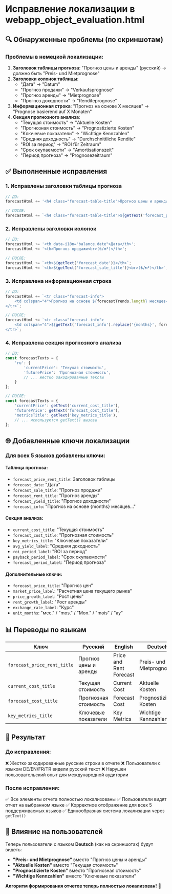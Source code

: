 # Исправление локализации в webapp_object_evaluation.html

## 🔍 Обнаруженные проблемы (по скриншотам)

### Проблемы в немецкой локализации:
1. **Заголовок таблицы прогноза**: "Прогноз цены и аренды" (русский) → должно быть "Preis- und Mietprognose"
2. **Заголовки колонок таблицы**:
   - "Дата" → "Datum" 
   - "Прогноз продажи" → "Verkaufsprognose"
   - "Прогноз аренды" → "Mietprognose"
   - "Прогноз доходности" → "Renditeprognose"
3. **Информационная строка**: "Прогноз на основе X месяцев" → "Prognose basierend auf X Monaten"
4. **Секция прогнозного анализа**:
   - "Текущая стоимость" → "Aktuelle Kosten"
   - "Прогнозная стоимость" → "Prognostizierte Kosten"
   - "Ключевые показатели" → "Wichtige Kennzahlen"
   - "Средняя доходность" → "Durchschnittliche Rendite"
   - "ROI за период" → "ROI für Zeitraum"
   - "Срок окупаемости" → "Amortisationszeit"
   - "Период прогноза" → "Prognosezeitraum"

## ✅ Выполненные исправления

### 1. Исправлены заголовки таблицы прогноза
```javascript
// ДО:
forecastHtml += '<h4 class="forecast-table-title">Прогноз цены и аренды</h4>';

// ПОСЛЕ:
forecastHtml += `<h4 class="forecast-table-title">${getText('forecast_price_rent_title')}</h4>`;
```

### 2. Исправлены заголовки колонок
```javascript
// ДО:
forecastHtml += '<th data-i18n="balance.date">Дата</th>';
forecastHtml += '<th>Прогноз продажи<br>(₺/м²)</th>';

// ПОСЛЕ:
forecastHtml += `<th>${getText('forecast_date')}</th>`;
forecastHtml += `<th>${getText('forecast_sale_title')}<br>(₺/м²)</th>`;
```

### 3. Исправлена информационная строка
```javascript
// ДО:
forecastHtml += `<tr class="forecast-info">
    <td colspan="4">Прогноз на основе ${forecastTrends.length} месяцев</td>
</tr>`;

// ПОСЛЕ:
forecastHtml += `<tr class="forecast-info">
    <td colspan="4">${getText('forecast_info').replace('{months}', forecastTrends.length)}</td>
</tr>`;
```

### 4. Исправлена секция прогнозного анализа
```javascript
// ДО:
const forecastTexts = {
    'ru': {
        'currentPrice': 'Текущая стоимость',
        'futurePrice': 'Прогнозная стоимость',
        // ... жестко закодированные тексты
    }
};

// ПОСЛЕ:
const forecastTexts = {
    'currentPrice': getText('current_cost_title'),
    'futurePrice': getText('forecast_cost_title'),
    'metricsTitle': getText('key_metrics_title'),
    // ... используются getText() вызовы
};
```

## 🌐 Добавленные ключи локализации

### Для всех 5 языков добавлены ключи:

#### Таблица прогноза:
- `forecast_price_rent_title`: Заголовок таблицы
- `forecast_date`: "Дата"
- `forecast_sale_title`: "Прогноз продажи" 
- `forecast_rent_title`: "Прогноз аренды"
- `forecast_yield_title`: "Прогноз доходности"
- `forecast_info`: "Прогноз на основе {months} месяцев..."

#### Секция анализа:
- `current_cost_title`: "Текущая стоимость"
- `forecast_cost_title`: "Прогнозная стоимость" 
- `key_metrics_title`: "Ключевые показатели"
- `avg_yield_label`: "Средняя доходность"
- `roi_period_label`: "ROI за период"
- `payback_period_label`: "Срок окупаемости"
- `forecast_period_label`: "Период прогноза"

#### Дополнительные ключи:
- `forecast_price_title`: "Прогноз цен"
- `market_price_label`: "Расчетная цена текущего рынка"
- `price_growth_label`: "Рост цены"
- `rent_growth_label`: "Рост аренды"
- `exchange_rate_label`: "Курс"
- `unit_months`: "мес." / "mos." / "Mon." / "mois" / "ay"

## 📊 Переводы по языкам

| Ключ | Русский | English | Deutsch | Français | Türkçe |
|------|---------|---------|---------|----------|--------|
| `forecast_price_rent_title` | Прогноз цены и аренды | Price and Rent Forecast | Preis- und Mietprognose | Prévision des prix et des loyers | Fiyat ve Kira Tahmini |
| `current_cost_title` | Текущая стоимость | Current Cost | Aktuelle Kosten | Coût actuel | Mevcut Maliyet |
| `forecast_cost_title` | Прогнозная стоимость | Forecast Cost | Prognostizierte Kosten | Coût prévisionnel | Tahmini Maliyet |
| `key_metrics_title` | Ключевые показатели | Key Metrics | Wichtige Kennzahlen | Indicateurs clés | Ana Göstergeler |

## 🎯 Результат

### До исправления:
❌ Жестко закодированные русские строки в отчете
❌ Пользователи с языком DE/EN/FR/TR видели русский текст
❌ Нарушен пользовательский опыт для международной аудитории

### После исправления:
✅ Все элементы отчета полностью локализованы
✅ Пользователи видят отчет на выбранном языке
✅ Корректное отображение для всех 5 поддерживаемых языков
✅ Единообразная система локализации через `getText()`

## 🚀 Влияние на пользователей

Теперь пользователи с языком **Deutsch** (как на скриншотах) будут видеть:
- **"Preis- und Mietprognose"** вместо "Прогноз цены и аренды"
- **"Aktuelle Kosten"** вместо "Текущая стоимость"
- **"Prognostizierte Kosten"** вместо "Прогнозная стоимость"
- **"Wichtige Kennzahlen"** вместо "Ключевые показатели"

**Алгоритм формирования отчетов теперь полностью локализован!** 🌟
